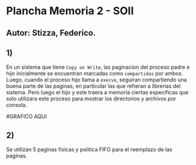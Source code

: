 # Plancha Memoria 2 - SOII

## Autor: Stizza, Federico.

## 1)

En un sistema que tiene `Copy on Write`, las paginacion del proceso padre e hijo inicialmente se encuentran marcadas
como `compartidas` por ambos. Luego, cuando el proceso hijo llama a `execve`, seguiran compartiendo una buena parte
de las paginas, en  particular las que refieran a librerias del sistema. Pero luego el hijo  y este
traera a memoria ciertas especificas que solo utilizara este proceso para mostrar los directorios y archivos por consola.

#GRAFICO AQUI

## 2) 

Se utilizan 5 paginas fisicas y politica FIFO para el reemplazo de las paginas.

